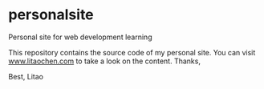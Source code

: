 # personalsite
Personal site for web development learning

This repository contains the source code of my personal site. You can visit www.litaochen.com to take a look on the content.
Thanks,

Best,
Litao
